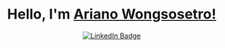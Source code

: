 <div id="header" align="center">
  <img src="https://komarev.com/ghpvc/?username=danchou-san&style=for-the-badge&color=blueviolet" alt=""/>
  <h1>Hello, I'm <a href="">Ariano Wongsosetro!</a></h1>
  <div id="badges">
    <a href="https://www.linkedin.com/in/ariano-wongsosetro-b7baa5133/">
      <img src="https://img.shields.io/badge/LinkedIn-blue?style=for-the-badge&logo=linkedin&logoColor=white" alt="LinkedIn Badge"/>
    </a>
  </div>
</div>

